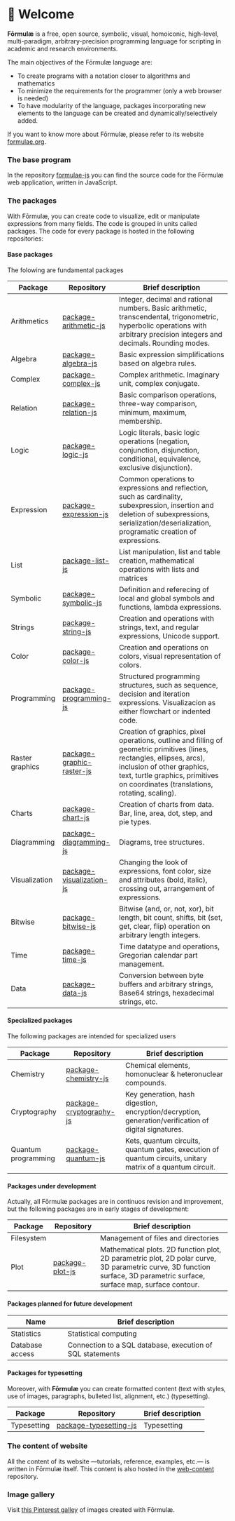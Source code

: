 # 👋 Welcome

<!--
![github-profile](/images/formulae.png)
-->

**Fōrmulæ** is a free, open source, symbolic, visual, homoiconic, high-level, multi-paradigm, arbitrary-precision programming language for scripting in academic and research environments.

The main objectives of the Fōrmulæ language are:

* To create programs with a notation closer to algorithms and mathematics
* To minimize the requirements for the programmer (only a web browser is needed)
* To have modularity of the language, packages incorporating new elements to the language can be created and dynamically/selectively added.

If you want to know more about Fōrmulæ, please refer to its website [formulae.org](https://formulae.org).

### The base program

In the repository [formulae-js](https://github.com/formulae-org/formulae-js) you can find the source code for the Fōrmulæ web application, written in JavaScript.

### The packages

With Fōrmulæ, you can create code to visualize, edit or manipulate expressions from many fields. The code is grouped in units called packages. The code for every package is hosted in the following repositories:

#### Base packages

The folowing are fundamental packages

| Package | Repository | Brief description |
| ------- | ---------- | ----------------- |
| Arithmetics | [package-arithmetic-js](https://github.com/formulae-org/package-arithmetic-js) | Integer, decimal and rational numbers. Basic arithmetic, transcendental, trigonometric, hyperbolic operations with arbitrary precision integers and decimals. Rounding modes. |
| Algebra | [package-algebra-js](https://github.com/formulae-org/package-algebra-js) | Basic expression simplifications based on algebra rules. |
| Complex | [package-complex-js](https://github.com/formulae-org/package-complex-js) | Complex arithmetic. Imaginary unit, complex conjugate. |
| Relation | [package-relation-js](https://github.com/formulae-org/package-relation-js) | Basic comparison operations, three-way comparison, minimum, maximum, membership. |
| Logic | [package-logic-js](https://github.com/formulae-org/package-logic-js) | Logic literals, basic logic operations (negation, conjunction, disjunction, conditional, equivalence, exclusive disjunction). |
| Expression | [package-expression-js](https://github.com/formulae-org/package-expression-js) | Common operations to expressions and reflection, such as cardinality, subexpression, insertion and deletion of subexpressions, serialization/deserialization, programatic creation of expressions. |
| List | [package-list-js](https://github.com/formulae-org/package-list-js) | List manipulation, list and table creation, mathematical operations with lists and matrices |
| Symbolic | [package-symbolic-js](https://github.com/formulae-org/package-symbolic-js) | Definition and referecing of local and global symbols and functions, lambda expressions. |
| Strings | [package-string-js](https://github.com/formulae-org/package-string-js) | Creation and operations with strings, text, and regular expressions, Unicode support. |
| Color | [package-color-js](https://github.com/formulae-org/package-color-js) | Creation and operations on colors, visual representation of colors. |
| Programming | [package-programming-js](https://github.com/formulae-org/package-programming-js) | Structured programming structures, such as sequence, decision and iteration expressions. Visualizacion as either flowchart or indented code. |
| Raster graphics | [package-graphic-raster-js](https://github.com/formulae-org/package-graphic-raster-js) | Creation of graphics, pixel operations, outline and filling of geometric primitives (lines, rectangles, ellipses, arcs), inclusion of other graphics, text, turtle graphics, primitives on coordinates (translations, rotating, scaling). |
| Charts | [package-chart-js](https://github.com/formulae-org/package-chart-js) | Creation of charts from data. Bar, line, area, dot, step, and pie types. |
| Diagramming | [package-diagramming-js](https://github.com/formulae-org/package-diagramming-js) | Diagrams, tree structures. |
| Visualization | [package-visualization-js](https://github.com/formulae-org/package-visualization-js) | Changing the look of expressions, font color, size and attributes (bold, italic), crossing out, arrangement of expressions. |
| Bitwise | [package-bitwise-js](https://github.com/formulae-org/package-bitwise-js) | Bitwise (and, or, not, xor), bit length, bit count, shifts, bit (set, get, clear, flip) operation on arbitrary length integers. |
| Time | [package-time-js](https://github.com/formulae-org/package-time-js) | Time datatype and operations, Gregorian calendar part management. |
| Data | [package-data-js](https://github.com/formulae-org/package-data-js) | Conversion between byte buffers and arbitrary strings, Base64 strings, hexadecimal strings, etc. |

#### Specialized packages

The following packages are intended for specialized users

| Package | Repository | Brief description |
| ------- | ---------- | ----------------- |
| Chemistry | [package-chemistry-js](https://github.com/formulae-org/package-chemistry-js) | Chemical elements, homonuclear & heteronuclear compounds. |
| Cryptography | [package-cryptography-js](https://github.com/formulae-org/package-cryptography-js) | Key generation, hash digestion, encryption/decryption, generation/verification of digital signatures. |
| Quantum programming | [package-quantum-js](https://github.com/formulae-org/package-quantum-js) | Kets, quantum circuits, quantum gates, execution of quantum circuits, unitary matrix of a quantum circuit. |

#### Packages under development

Actually, all Fōrmulæ packages are in continuos revision and improvement, but the following packages are in early stages of development:

| Package | Repository | Brief description |
| ------- | ---------- | ----------------- |
| Filesystem | | Management of files and directories |
| Plot | [package-plot-js](https://github.com/formulae-org/package-plot-js) | Mathematical plots. 2D function plot, 2D parametric plot, 2D polar curve, 3D parametric curve, 3D function surface, 3D parametric surface, surface map, surface contour. |

<!--
| Localization | [package-localization-js](https://github.com/formulae-org/package-localization-js) | Languages, countries, scripts, numerals, calendars, locales, time zones. |
-->

#### Packages planned for future development ###

| Name | Brief description |
| ---- | ----------------- |
| Statistics | Statistical computing |
| Database access | Connection to a SQL database, execution of SQL statements |

#### Packages for typesetting ###

Moreover, with **Fōrmulæ** you can create formatted content (text with styles, use of images, paragraphs, bulleted list, alignment, etc.) (typesetting).

| Package | Repository | Brief description |
| ------- | ---------- | ----------------- |
| Typesetting | [package-typesetting-js](https://github.com/formulae-org/package-typesetting-js) | Typesetting |

### The content of website

All the content of its website —tutorials, reference, examples, etc.— is written in Fōrmulæ itself. This content is also hosted in the [web-content](https://github.com/formulae-org/web-content) repository.

### Image gallery

Visit [this Pinterest galley](https://www.pinterest.com/formulae_org/_created/) of images created with Fōrmulæ.

